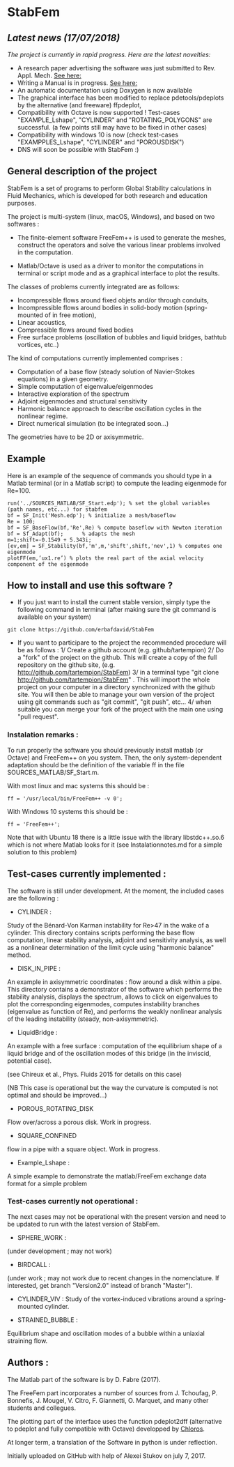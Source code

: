 # StabFem

## *Latest news (17/07/2018)*

*The project is currently in rapid progress. Here are the latest novelties:*

- A research paper advertising the software was just submitted to Rev. Appl. Mech. [See here:](https://github.com/erbafdavid/StabFem/blob/master/99_Documentation/ARTICLE_STABFEM/ARTICLE_ASME_Submitted.pdf)
- Writing a Manual is in progress. [See here:](https://github.com/erbafdavid/StabFem/blob/master/99_Documentation/MANUAL/main.pdf)
- An automatic documentation using Doxygen is now available
- The graphical interface has been modified to replace pdetools/pdeplots by the alternative (and freeware) ffpdeplot, 
- Compatibility with Octave is now supported ! Test-cases "EXAMPLE_Lshape", "CYLINDER" and "ROTATING_POLYGONS" are successful. (a few points still may have to be fixed in other cases) 
- Compatibility with windows 10 is now (check test-cases "EXAMPPLES_Lshape", "CYLINDER" and "POROUSDISK")
- DNS will soon be possible with StabFem :)

## General description of the project

StabFem is a set of programs to perform Global Stability calculations in Fluid Mechanics, which is developed 
for both research and education purposes.

The project is multi-system (linux, macOS, Windows), and based on two softwares :

- The finite-element software FreeFem++ is used to generate the meshes, construct the operators
and solve the various linear problems involved in the computation.

- Matlab/Octave is used as a driver to monitor the computations in terminal or script mode and as a graphical interface to plot the results.

The classes of problems currently integrated are as follows:
- Incompressible flows around fixed objets and/or through conduits,
- Incompressible flows around bodies in solid-body motion (spring-mounted of in free motion),
- Linear acoustics,
- Compressible flows around fixed bodies
- Free surface problems (oscillation of bubbles and liquid bridges, bathtub vortices, etc..)

The kind of computations currently implemented comprises :
- Computation of a base flow (steady solution of Navier-Stokes equations) in a given geometry.
- Simple computation of eigenvalue/eigenmodes
- Interactive exploration of the spectrum
- Adjoint eigenmodes and structural sensitivity
- Harmonic balance approach to describe oscillation cycles in the nonlinear regime. 
- Direct numerical simulation (to be integrated soon...)

The geometries have to be 2D or axisymmetric.


## Example

Here is an example of the sequence of commands you should type in a Matlab terminal (or in a Matlab script)
to compute the leading eigenmode for Re=100.

```
run('../SOURCES_MATLAB/SF_Start.edp'); % set the global variables (path names, etc...) for stabfem
bf = SF_Init('Mesh.edp'); % initialize a mesh/baseflow
Re = 100;
bf = SF_BaseFlow(bf,'Re',Re) % compute baseflow with Newton iteration
bf = Sf_Adapt(bf);      % adapts the mesh
m=1;shift=-0.1549 + 5.343i;
[ev,em] = SF_Stability(bf,'m',m,'shift',shift,'nev',1) % computes one eigenmode
plotFF(em,’ux1.re’) % plots the real part of the axial velocity component of the eigenmode
```

## How to install and use this software ?

- If you just want to install the current stable version, simply type the following command in terminal 
(after making sure the git command is available on your system)

```
git clone https://github.com/erbafdavid/StabFem
```

- If you want to participare to the project the recommended procedure will be as follows :
1/ Create a github account (e.g. github/tartempion)
2/ Do a "fork" of the project on the github. This will create a copy of the full repository on the github site, (e.g. http://github.com/tartempion/StabFem)
3/ in a terminal type "git clone http://github.com/tartempion/StabFem" .
This will import the whole project on your computer in a directory synchronized with the github site.
You will then be able to manage your own version of the project using git commands such as "git commit", "git push", etc...
4/ when suitable you can merge your fork of the project with the main one using "pull request".



### Instalation remarks :

To run properly the software you should previously install matlab (or Octave) and FreeFem++ on you system.
Then, the only system-dependent adaptation should be the definition of the variable ff in the file SOURCES_MATLAB/SF_Start.m.

With most linux and mac systems this should be :

```
ff = '/usr/local/bin/FreeFem++ -v 0';
```

With Windows 10 systems this should be :
```
ff = 'FreeFem++';
```


Note that with Ubuntu 18 there is a little issue with the library libstdc++.so.6 which is not where Matlab looks for it
(see Instalationnotes.md for a simple solution to this problem) 



## Test-cases currently implemented :

The software is still under development. At the moment, the included cases are the following :

- CYLINDER : 

Study of the Bénard-Von Karman instability for Re>47 in the wake of a cylinder. This directory contains scripts performing the base flow computation, linear stability analysis, adjoint and sensitivity analysis, as well as a nonlinear determination of the limit cycle using "harmonic balance" method.

- DISK_IN_PIPE :

An example in axisymmetric coordinates : flow around a disk within a pipe. This directory contains a demonstrator of the software which performs the stability analysis, displays the spectrum, allows to click on eigenvalues to plot the corresponding eigenmodes, computes instability branches (eigenvalue as function of Re), and performs the weakly nonlinear analysis of the leading instability (steady, non-axisymmetric).

- LiquidBridge :

An example with a free surface : computation of the equilibrium shape of a liquid bridge and of the oscillation modes of this bridge (in the inviscid, potential case).

(see Chireux et al., Phys. Fluids 2015 for details on this case)  

(NB This case is operational but the way the curvature is computed is not optimal and should be improved...)

- POROUS_ROTATING_DISK

Flow over/across a porous disk. Work in progress.

- SQUARE_CONFINED

flow in a pipe with a square object. Work in progress.

- Example_Lshape :

A simple example to demonstrate the matlab/FreeFem exchange data format for a simple problem

### Test-cases currently not operational :

The next cases may not be operational with the present version and need to be updated to run with the latest version of StabFem.

- SPHERE_WORK :

(under development ; may not work)

- BIRDCALL :

(under work ; may not work due to recent changes in the nomenclature. If interested, get branch "Version2.0" instead of branch "Master").
 
- CYLINDER_VIV :
Study of the vortex-induced vibrations around a spring-mounted cylinder.

- STRAINED_BUBBLE :

Equilibrium shape and oscillation modes of a bubble within a uniaxial straining flow.





## Authors :

The Matlab part of the software is by D. Fabre (2017).

The FreeFem part incorporates a number of sources from J. Tchoufag, P. Bonnefis, J. Mougel, V. Citro, F. Giannetti, O. Marquet, and many other students and collegues.

The plotting part of the interface uses the function pdeplot2dff (alternative to pdeplot and fully compatible with Octave) developped by [Chloros](https://github.com/samplemaker/freefem_matlab_octave_plot). 

At longer term, a translation of the Software in python is under reflection.

Initially uploaded on GitHub with help of Alexei Stukov on july 7, 2017. 






